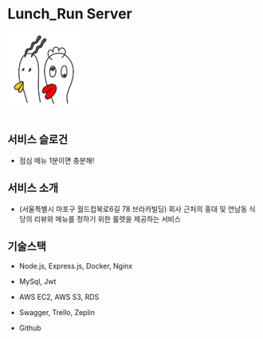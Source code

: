 # Lunch_Run Server

<img src="./public/main.jpeg" width="150" height="150"><br><br>

## 서비스 슬로건

* 점심 메뉴 1분이면 충분해!<br>

## 서비스 소개
* (서울특별시 마포구 월드컵북로6길 78 브라카빌딩) 
    회사 근처의 홍대 및 연남동 식당의 리뷰와 메뉴를 정하기 위한 룰렛을 제공하는 서비스

## 기술스택

- Node.js, Express.js, Docker, Nginx

- MySql, Jwt

- AWS EC2, AWS S3, RDS

- Swagger, Trello, Zeplin

- Github